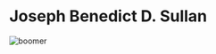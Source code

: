 # Joseph Benedict D. Sullan
![boomer](https://i.kym-cdn.com/photos/images/newsfeed/001/622/123/d9e.jpg)